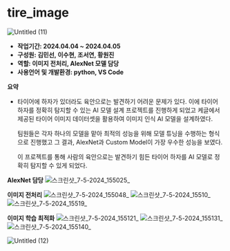 # tire_image

![Untitled (11)](https://github.com/gnjfgnjf/tire_image/assets/156265958/f6861999-0f10-4485-9688-8c201bd4a723)

- **작업기간: 2024.04.04 ~ 2024.04.05**
- **구성원: 김민선, 이수현, 조서연, 황원진**
- **역할: 이미지 전처리, AlexNet 모델 담당**
- **사용언어 및 개발환경: python, VS Code**

**요약**

- 타이어에 하자가 있더라도 육안으로는 발견하기 어려운 문제가 있다. 이에 타이어 하자를 정확히 탐지할 수 있는 AI 모델 설계 프로젝트를 진행하게 되었고 케글에서 제공된 타이어 이미지 데이터셋을 활용하여 이미지 인식 AI 모델을 설계하였다.
    
    팀원들은 각자 하나의 모델을 맡아 최적의 성능을 위해 모델 튜닝을 수행하는 형식으로 진행했고 그 결과, AlexNet과 Custom Model이 가장 우수한 성능을 보였다. 
    
    이 프로젝트를 통해 사람의 육안으로는 발견하기 힘든 타이어 하자를 AI 모델로 정확히 탐지할 수 있게 되었다.


**AlexNet 담당**
![스크린샷_7-5-2024_155025_](https://github.com/gnjfgnjf/tire_image/assets/156265958/2ddb390c-48ce-4844-8c61-748b49e9232a)

**이미지 전처리**
![스크린샷_7-5-2024_155048_](https://github.com/gnjfgnjf/tire_image/assets/156265958/5bb3718a-b3bf-4d5e-ac71-9368424a472b)
![스크린샷_7-5-2024_15510_](https://github.com/gnjfgnjf/tire_image/assets/156265958/fcb51ea9-e22c-4308-b882-7fa46b0c39bf)
![스크린샷_7-5-2024_15519_](https://github.com/gnjfgnjf/tire_image/assets/156265958/79baf267-b2c0-484c-99d7-de4dba9ab64f)

**이미지 학습 최적화**
![스크린샷_7-5-2024_155121_](https://github.com/gnjfgnjf/tire_image/assets/156265958/24d609b7-82ce-436c-8541-e9fb0156f73d)
![스크린샷_7-5-2024_155131_](https://github.com/gnjfgnjf/tire_image/assets/156265958/cc1fa799-bf98-460a-8786-afb4b6ae05ef)
![스크린샷_7-5-2024_155140_](https://github.com/gnjfgnjf/tire_image/assets/156265958/d5627086-59cb-49c9-9003-0701dbb53c97)

![Untitled (12)](https://github.com/gnjfgnjf/tire_image/assets/156265958/2b7cff04-5369-4403-ac01-e83ad2c45b05)

